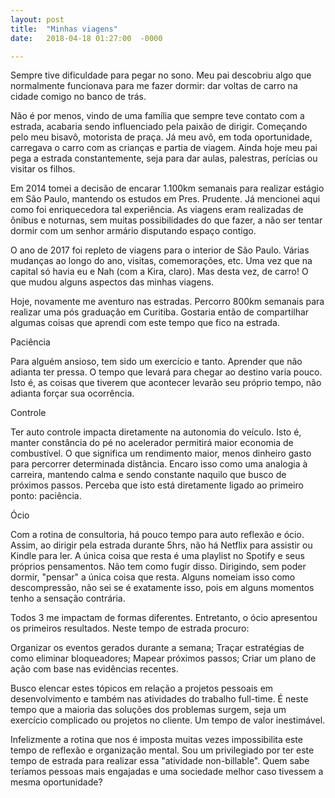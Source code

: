 ```yaml
---
layout: post
title:  "Minhas viagens"
date:   2018-04-18 01:27:00  -0000

---
```

Sempre tive dificuldade para pegar no sono. Meu pai descobriu algo que normalmente funcionava para me fazer dormir: dar voltas de carro na cidade comigo no banco de trás.

Não é por menos, vindo de uma família que sempre teve contato com a estrada, acabaria sendo influenciado pela paixão de dirigir. Começando pelo meu bisavô, motorista de praça. Já meu avô, em toda oportunidade, carregava o carro com as crianças e partia de viagem. Ainda hoje meu pai pega a estrada constantemente, seja para dar aulas, palestras, perícias ou visitar os filhos.

Em 2014 tomei a decisão de encarar 1.100km semanais para realizar estágio em São Paulo, mantendo os estudos em Pres. Prudente. Já mencionei aqui como foi enriquecedora tal experiência. As viagens eram realizadas de ônibus e noturnas, sem muitas possibilidades do que fazer, a não ser tentar dormir com um senhor armário disputando espaço contigo.

O ano de 2017 foi repleto de viagens para o interior de São Paulo. Várias mudanças ao longo do ano, visitas, comemorações, etc. Uma vez que na capital só havia eu e Nah (com a Kira, claro). Mas desta vez, de carro! O que mudou alguns aspectos das minhas viagens.

Hoje, novamente me aventuro nas estradas. Percorro 800km semanais para realizar uma pós graduação em Curitiba. Gostaria então de compartilhar algumas coisas que aprendi com este tempo que fico na estrada.

Paciência

Para alguém ansioso, tem sido um exercício e tanto. Aprender que não adianta ter pressa. O tempo que levará para chegar ao destino varia pouco. Isto é, as coisas que tiverem que acontecer levarão seu próprio tempo, não adianta forçar sua ocorrência.

Controle

Ter auto controle impacta diretamente na autonomia do veículo. Isto é, manter constância do pé no acelerador permitirá maior economia de combustível. O que significa um rendimento maior, menos dinheiro gasto para percorrer determinada distância. Encaro isso como uma analogia à carreira, mantendo calma e sendo constante naquilo que busco de próximos passos. Perceba que isto está diretamente ligado ao primeiro ponto: paciência.

Ócio

Com a rotina de consultoria, há pouco tempo para auto reflexão e ócio. Assim, ao dirigir pela estrada durante 5hrs, não há Netflix para assistir ou Kindle para ler. A única coisa que resta é uma playlist no Spotify e seus próprios pensamentos. Não tem como fugir disso. Dirigindo, sem poder dormir, "pensar" a única coisa que resta. Alguns nomeiam isso como descompressão, não sei se é exatamente isso, pois em alguns momentos tenho a sensação contrária.

Todos 3 me impactam de formas diferentes. Entretanto, o ócio apresentou os primeiros resultados. Neste tempo de estrada procuro:

Organizar os eventos gerados durante a semana;
Traçar estratégias de como eliminar bloqueadores;
Mapear próximos passos;
Criar um plano de ação com base nas evidências recentes.

Busco elencar estes tópicos em relação a projetos pessoais em desenvolvimento e também nas atividades do trabalho full-time. É neste tempo que a maioria das soluções dos problemas surgem, seja um exercício complicado ou projetos no cliente. Um tempo de valor inestimável.

Infelizmente a rotina que nos é imposta muitas vezes impossibilita este tempo de reflexão e organização mental. Sou um privilegiado por ter este tempo de estrada para realizar essa "atividade non-billable". Quem sabe teríamos pessoas mais engajadas e uma sociedade melhor caso tivessem a mesma oportunidade?